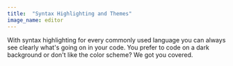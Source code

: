 ```yaml
---
title:  "Syntax Highlighting and Themes"
image_name: editor
---
```


With syntax highlighting for every commonly used language you can always see clearly what's going on in your code. You prefer to code on a dark background or don't like the color scheme? We got you covered.
